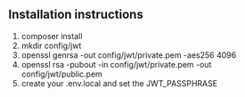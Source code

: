 Installation instructions
-------------------------

1. composer install
2. mkdir config/jwt
3. openssl genrsa -out config/jwt/private.pem -aes256 4096
4. openssl rsa -pubout -in config/jwt/private.pem -out config/jwt/public.pem
5. create your .env.local and set the JWT_PASSPHRASE
